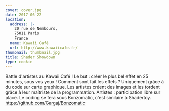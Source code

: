 ```yaml
---
cover: cover.jpg
date: 2017-06-22
location:
  address: |-
    20 rue de Nembours,
    75011 Paris
    France
  name: Kawaii Café
  url: http://www.kawaiicafe.fr/
thumbnail: thumbnail.jpg
title: Shader Showdown
type: cookie
---
```


Battle d'artistes au Kawaii Café ! Le but : créer le plus bel effet en 25 minutes, sous vos yeux !
Comment sont fait les effets ? Uniquement grâce à du code sur carte graphique. Les artistes créent des images et les tordent grâce à leur maîtriste de la programmation.
Artistes : participation libre sur place. Le coding se fera sous Bonzomatic, c'est similaire à Shadertoy. https://github.com/Gargaj/Bonzomatic
